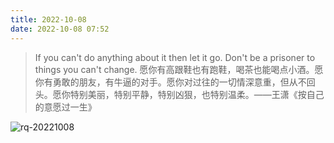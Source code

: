 ```yaml
---
title: 2022-10-08
date: 2022-10-08 07:52
---
```


> If you can't do anything about it then let it go. Don't be a prisoner to things you can't change.
> 愿你有高跟鞋也有跑鞋，喝茶也能喝点小酒。愿你有勇敢的朋友，有牛逼的对手。愿你对过往的一切情深意重，但从不回头。愿你特别美丽，特别平静，特别凶狠，也特别温柔。——王潇《按自己的意愿过一生》

![rq-20221008](http://images.iotop.work/upic/2022108-rq-20221008.jpg)
